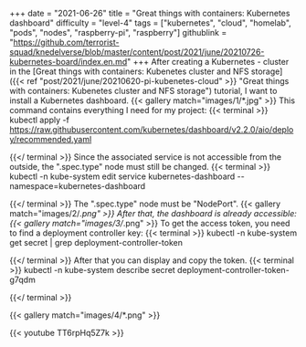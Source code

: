 +++
date = "2021-06-26"
title = "Great things with containers: Kubernetes dashboard"
difficulty = "level-4"
tags = ["kubernetes", "cloud", "homelab", "pods", "nodes", "raspberry-pi", "raspberry"]
githublink = "https://github.com/terrorist-squad/knedelverse/blob/master/content/post/2021/june/20210726-kubernetes-board/index.en.md"
+++
After creating a Kubernetes - cluster in the [Great things with containers: Kubenetes cluster and NFS storage]({{< ref "post/2021/june/20210620-pi-kubenetes-cloud" >}} "Great things with containers: Kubenetes cluster and NFS storage") tutorial, I want to install a Kubernetes dashboard.
{{< gallery match="images/1/*.jpg" >}}
This command contains everything I need for my project:
{{< terminal >}}
kubectl apply -f https://raw.githubusercontent.com/kubernetes/dashboard/v2.2.0/aio/deploy/recommended.yaml

{{</ terminal >}}
Since the associated service is not accessible from the outside, the ".spec.type" node must still be changed.
{{< terminal >}}
kubectl -n kube-system edit service kubernetes-dashboard --namespace=kubernetes-dashboard

{{</ terminal >}}
The ".spec.type" node must be "NodePort".
{{< gallery match="images/2/*.png" >}}
After that, the dashboard is already accessible:
{{< gallery match="images/3/*.png" >}}
To get the access token, you need to find a deployment controller key:
{{< terminal >}}
kubectl -n kube-system get secret | grep deployment-controller-token

{{</ terminal >}}
After that you can display and copy the token.
{{< terminal >}}
kubectl -n kube-system describe secret deployment-controller-token-g7qdm

{{</ terminal >}}

{{< gallery match="images/4/*.png" >}}

{{< youtube TT6rpHq5Z7k  >}}

